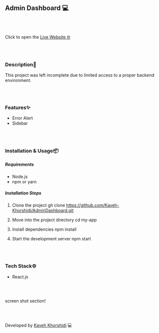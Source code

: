 ## Admin Dashboard 💻


<br/>
<br/>


 Click to open the [Live Website 🌐](https://coffee-shop-two-psi.vercel.app/)



<br/>
<br/>


### Description📄

This project was left incomplete due to limited access to a proper backend environment.


<br/>
<br/>





### Features✨

- Error Alert
- Sidebar 



<br/>
<br/>


### Installation & Usage📦

##### Requirements 
- Node.js 
- npm or yarn


##### Installation Steps 

1. Clone the project 
git clone https://github.com/Kaveh-Khorshidi/AdminDashboard.git

2. Move into the project directory
cd my-app

3. Install dependencies
npm install

4. Start the development server
npm start


<br/>
<br/>


### Tech Stack⚙️
- React.js



<br/>
<br/>


screen shot section!



<br/>
<br/>



Developed by [Kaveh Khorshidi](https://github.com/Kaveh-Khorshidi) 💻










